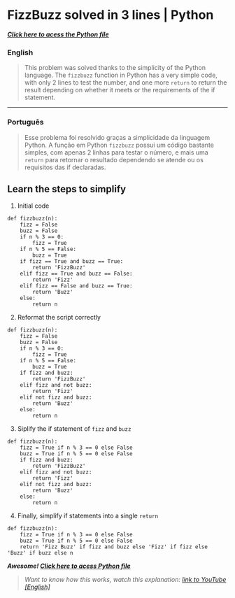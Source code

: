 # FizzBuzz solved in 3 lines | Python
***[Click here to acess the Python file](https://github.com/wallacewi/fizzbuzz-python/blob/main/fizzbuzz.py)***

### English
> This problem was solved thanks to the simplicity of the Python language.
> The `fizzbuzz` function in Python has a very simple code, with only 2 lines to test the number, and one more `return` to return the result depending on whether it meets or the requirements of the if statement.

***

### Português
> Esse problema foi resolvido graças a simplicidade da linguagem Python.
> A função em Python `fizzbuzz` possui um código bastante simples, com apenas 2 linhas para testar o número, e mais uma `return` para retornar o resultado dependendo se atende ou os requisitos das if declaradas.

## Learn the steps to simplify
1. Initial code
```
def fizzbuzz(n):
    fizz = False 
    buzz = False
    if n % 3 == 0:
        fizz = True
    if n % 5 == False:
        buzz = True
    if fizz == True and buzz == True:
        return 'FizzBuzz'
    elif fizz == True and buzz == False:
        return 'Fizz'
    elif fizz == False and buzz == True:
        return 'Buzz'
    else:
        return n
```
2. Reformat the script correctly
```
def fizzbuzz(n):
    fizz = False 
    buzz = False
    if n % 3 == 0:
        fizz = True
    if n % 5 == False:
        buzz = True
    if fizz and buzz:
        return 'FizzBuzz'
    elif fizz and not buzz:
        return 'Fizz'
    elif not fizz and buzz:
        return 'Buzz'
    else:
        return n
```
3. Siplify the if statement of `fizz` and `buzz`
```
def fizzbuzz(n):
    fizz = True if n % 3 == 0 else False
    buzz = True if n % 5 == 0 else False
    if fizz and buzz:
        return 'FizzBuzz'
    elif fizz and not buzz:
        return 'Fizz'
    elif not fizz and buzz:
        return 'Buzz'
    else:
        return n
```
4. Finally, simplify if statements into a single `return`
```
def fizzbuzz(n):
    fizz = True if n % 3 == 0 else False
    buzz = True if n % 5 == 0 else False
    return 'Fizz Buzz' if fizz and buzz else 'Fizz' if fizz else 'Buzz' if buzz else n
```
***Awesome! [Click here to acess Python file](https://github.com/wallacewi/fizzbuzz-python/blob/main/fizzbuzz.py)*** <br>
> *Want to know how this works, watch this explanation: [link to YouTube [English]](https://youtu.be/QPZ0pIK_wsc)*
